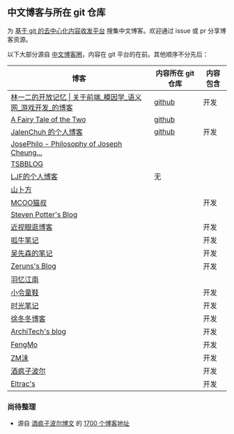 ## 中文博客与所在 git 仓库

为 [基于 git 的去中心化内容收发平台](https://zhuanlan.zhihu.com/p/346258393) 搜集中文博客。欢迎通过 issue 或 pr 分享博客资源。

以下大部分源自 [中文博客圈](https://blog.huhexian.com/)，内容在 git 平台的在前。其他顺序不分先后：

| 博客 | 内容所在 git 仓库 | 内容包含
| ------------- | ------------- | ------------- |
| [林一二的开放记忆 \| 关于前端_模因学_语义网_游戏开发_的博客](https://onetwo.ren/) | [github](https://github.com/linonetwo/linonetwo.github.io) | 开发
| [A Fairy Tale of the Two](https://yuukoamamiya.github.io/) | [github](https://github.com/yuukoamamiya/yuukoamamiya.github.io) |
| [JalenChuh 的个人博客](https://blog.jalenchuh.cn/) | [github](https://github.com/jalenchuh/blog) | 开发
| [JosePhilo - Philosophy of Joseph Cheung...](https://josephilo.com/)
| [TSBBLOG](https://tsb2blog.com/)
| [LJF的个人博客](https://ljf.com/) | 无 |
| [山卜方](https://novcu.com/)
| [MCOO猫叔](https://mcoo.cc/) | | 开发
| [Steven Potter's Blog](http://stevenpotter.cn/)
| [近视眼逛博客](https://ditou.org/) || 开发
| [呱牛笔记](https://it3q.com/) || 开发
| [吴先森的笔记](https://www.wunote.cn/) || 开发
| [Zeruns's Blog](https://blog.zeruns.tech/) | | 开发
| [羽忆江南](https://yyjn.org/)
| [小令童鞋](https://www.zeekling.cn/) || 开发
| [时光笔记](https://www.ttext.cn/) || 开发
| [徐冬冬博客](http://www.kobegigi.com/) || 开发
| [ArchiTech's blog](https://arch1tech.com/) || 开发
| [FengMo](https://mo66.cn/) || 开发
| [ZM沫](https://zmmio.com/) || 开发
| [酒疯子波尔](https://blog.jfz.xyz/) || 开发
| [Eltrac's](https://blog.guhub.cn/) || 开发

### 尚待整理

- 源自 [酒疯子波尔博文](https://blog.jfz.xyz/post-203.html) 的 [1700 个博客地址](1700博客地址.txt)